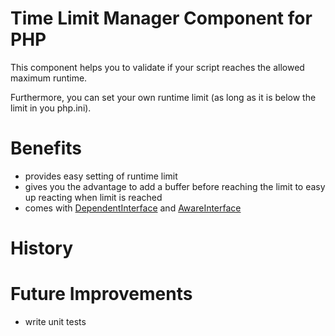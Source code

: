 # Time Limit Manager Component for PHP

This component helps you to validate if your script reaches the allowed maximum runtime.

Furthermore, you can set your own runtime limit (as long as it is below the limit in you php.ini).

# Benefits

* provides easy setting of runtime limit
* gives you the advantage to add a buffer before reaching the limit to easy up reacting when limit is reached
* comes with [DependentInterface](@todo) and [AwareInterface](@todo)

# History

# Future Improvements

* write unit tests
